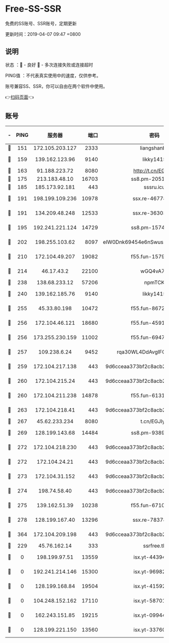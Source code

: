 # Free-SS-SSR

免费的SS账号、SSR账号，定期更新

更新时间：2019-04-07 09:47 +0800

## 说明

状态     ：🙂 - 良好 🙁 - 多次连接失败或连接超时

PING值   ：不代表真实使用中的速度，仅供参考。

账号兼容SS、SSR，你可以自由在两个软件中使用。

👉[扫码页面](https://liesauer.github.io/Free-SS-SSR/)👈

## 账号

|-|PING|服务器|端口|密码|加密方式|区域|
|:----:|:----:|:-----:|-----:|:----:|:----:|:----:|
|🙂|151|172.105.203.127|2333|liangshanbo|chacha20|JP|
|🙂|159|139.162.123.96|9140|likky1415|aes-256-cfb|JP|
|🙂|163|91.188.223.72|8080|http://t.cn/EGJIyrl|rc4-md5|RU|
|🙂|175|213.183.48.10|16703|ss8.pm-20510917|rc4-md5|RU|
|🙂|185|185.173.92.181|443|sssru.icu|rc4-md5|RU|
|🙂|191|198.199.109.236|10978|ssx.re-46778181|aes-256-cfb|US|
|🙂|191|134.209.48.248|12533|ssx.re-36303628|aes-256-cfb|US|
|🙂|195|192.241.221.124|14729|ss8.pm-15747192|aes-256-cfb|US|
|🙂|202|198.255.103.62|8097|eIW0Dnk69454e6nSwuspv9DmS201tQ0D|aes-256-cfb|US|
|🙂|210|172.104.49.207|19082|f55.fun-15798728|aes-256-cfb|SG|
|🙂|214|46.17.43.2|22100|wGQ4vA7D|aes-256-gcm|RU|
|🙂|238|138.68.233.12|57206|npmTCK|rc4-md5|US|
|🙂|240|139.162.185.76|9140|likky1415|aes-256-cfb|DE|
|🙂|255|45.33.80.198|10472|f55.fun-86726551|aes-256-cfb|US|
|🙂|256|172.104.46.121|18680|f55.fun-45913685|aes-256-cfb|SG|
|🙂|256|173.255.230.159|11002|f55.fun-69479664|aes-256-cfb|US|
|🙂|257|109.238.6.24|9452|rqa30WL4DdAvgIFG6Fs3znzTa|aes-256-cfb|FR|
|🙂|259|172.104.217.138|443|9d6cceaa373bf2c8acb22e60b6a58be6|aes-256-cfb|US|
|🙂|260|172.104.215.24|443|9d6cceaa373bf2c8acb22e60b6a58be6|aes-256-cfb|US|
|🙂|260|172.104.211.238|14878|f55.fun-61310549|aes-256-cfb|US|
|🙂|263|172.104.218.41|443|9d6cceaa373bf2c8acb22e60b6a58be6|aes-256-cfb|US|
|🙂|267|45.62.233.234|8080|t.cn/EGJIyrl|rc4-md5|CA|
|🙂|269|128.199.143.68|14484|ss8.pm-93895061|aes-256-cfb|SG|
|🙂|272|172.104.218.230|443|9d6cceaa373bf2c8acb22e60b6a58be6|aes-256-cfb|US|
|🙂|272|172.104.24.21|443|9d6cceaa373bf2c8acb22e60b6a58be6|aes-256-cfb|US|
|🙂|273|172.104.31.152|443|9d6cceaa373bf2c8acb22e60b6a58be6|aes-256-cfb|US|
|🙂|274|198.74.58.40|443|9d6cceaa373bf2c8acb22e60b6a58be6|aes-256-cfb|US|
|🙂|275|139.162.51.39|10238|f55.fun-67101162|aes-256-cfb|SG|
|🙂|278|128.199.167.40|13296|ssx.re-78378109|aes-256-cfb|SG|
|🙂|364|172.104.209.198|443|9d6cceaa373bf2c8acb22e60b6a58be6|aes-256-cfb|US|
|🙁|229|45.76.162.14|333|ssrfree.tk|rc4|SG|
|🙁|0|198.199.97.51|13559|isx.yt-44394689|aes-256-cfb|US|
|🙁|0|192.241.214.146|15300|isx.yt-96982651|aes-256-cfb|US|
|🙁|0|128.199.168.84|19504|isx.yt-41592631|aes-256-cfb|SG|
|🙁|0|104.248.152.162|17110|isx.yt-58701145|aes-256-cfb|SG|
|🙁|0|162.243.151.85|19215|isx.yt-09944441|aes-256-cfb|US|
|🙁|0|128.199.221.150|13560|isx.yt-33760671|aes-256-cfb|SG|
